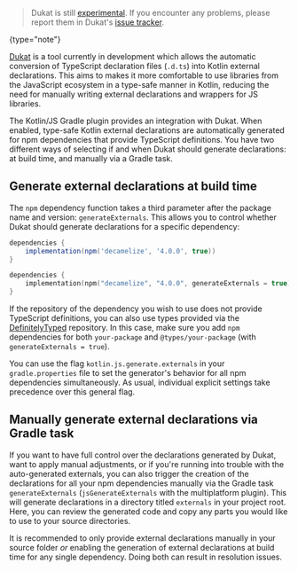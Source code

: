 [//]: # (title: Generation of external declarations with Dukat)

> Dukat is still [experimental](components-stability.md). If you encounter any problems, please report them in Dukat's
>[issue tracker](https://github.com/kotlin/dukat/issues).
>
{type="note"}

[Dukat](https://github.com/kotlin/dukat) is a tool currently in development which allows the automatic conversion of
TypeScript declaration files (`.d.ts`) into Kotlin external declarations. This aims to makes it more comfortable to use
libraries from the JavaScript ecosystem in a type-safe manner in Kotlin, reducing the need for manually writing external
declarations and wrappers for JS libraries.

The Kotlin/JS Gradle plugin provides an integration with Dukat. When enabled, type-safe Kotlin external declarations are
automatically generated for npm dependencies that provide TypeScript definitions. You have two different ways of selecting
if and when Dukat should generate declarations: at build time, and manually via a Gradle task.

## Generate external declarations at build time

The `npm` dependency function takes a third parameter after the package name and version: `generateExternals`.
This allows you to control whether Dukat should generate declarations for a specific dependency:

<tabs>

```groovy
dependencies {
    implementation(npm('decamelize', '4.0.0', true))
}
```

```kotlin
dependencies {
    implementation(npm("decamelize", "4.0.0", generateExternals = true))
}
```

</tabs>

If the repository of the dependency you wish to use does not provide TypeScript definitions, you can also use types
provided via the [DefinitelyTyped](https://github.com/DefinitelyTyped/DefinitelyTyped) repository. In this case, make
sure you add `npm` dependencies for both `your-package` and `@types/your-package` (with `generateExternals = true`).

You can use the flag `kotlin.js.generate.externals` in your `gradle.properties` file to set the generator's behavior for
all npm dependencies simultaneously. As usual, individual explicit settings take precedence over this general flag.

## Manually generate external declarations via Gradle task

If you want to have full control over the declarations generated by Dukat, want to apply manual adjustments, or if you're
running into trouble with the auto-generated externals, you can also trigger the creation of the declarations for all
your npm dependencies manually via the Gradle task `generateExternals` (`jsGenerateExternals` with the multiplatform
plugin). This will generate declarations in a directory titled `externals` in your project root. Here, you can review the
generated code and copy any parts you would like to use to your source directories.

It is recommended to only provide external declarations manually in your source folder _or_ enabling the generation of
external declarations at build time for any single dependency. Doing both can result in resolution issues.
